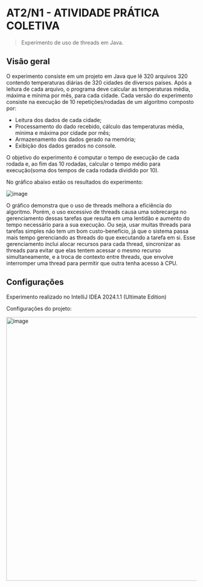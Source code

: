 
# AT2/N1 - ATIVIDADE PRÁTICA COLETIVA
> Experimento de uso de threads em Java.

## Visão geral

O experimento consiste em um projeto em Java que lê 320 arquivos 320 contendo temperaturas diárias de 320 cidades de diversos países. Após a leitura de cada arquivo, o programa deve calcular as temperaturas média, máxima e mínima por mês, para cada cidade. Cada versão do experimento consiste na execução de 10 repetições/rodadas de um algoritmo composto por:
* Leitura dos dados de cada cidade;
* Processamento do dado recebido, cálculo das temperaturas média, mínima e máxima por cidade por mês;
* Armazenamento dos dados gerado na memória;
* Exibição dos dados gerados no console.

O objetivo do experimento é computar o tempo de execução de cada rodada e, ao fim das 10 rodadas, calcular o tempo médio para execução(soma dos tempos de cada rodada dividido por 10).

No gráfico abaixo estão os resultados do experimento:

![image](https://github.com/user-attachments/assets/abb34658-2e7d-4b49-8e2d-3917896480cc)

O gráfico demonstra que o uso de threads melhora a eficiência do algoritmo. Porém, o uso excessivo de threads causa uma sobrecarga no gerenciamento dessas tarefas que resulta em uma lentidão e aumento do tempo necessário para a sua execução. Ou seja, usar muitas threads para tarefas simples não tem um bom custo-benefício, já que o sistema passa mais tempo gerenciando as threads do que executando a tarefa em si. Esse gerenciamento inclui alocar recursos para cada thread, sincronizar as threads para evitar que elas tentem acessar o mesmo recurso simultaneamente, e a troca de contexto entre threads, que envolve interromper uma thread para permitir que outra tenha acesso à CPU.


## Configurações

Experimento realizado no IntelliJ IDEA 2024.1.1 (Ultimate Edition)

Configurações do projeto:

<img width="698" alt="image" src="https://github.com/user-attachments/assets/7e4e14ee-9b16-490e-91b4-fd18dd5493bc">
